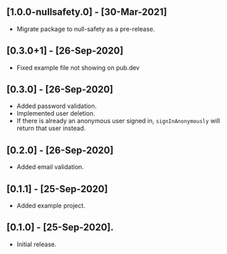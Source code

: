 ## [1.0.0-nullsafety.0] - [30-Mar-2021]

* Migrate package to null-safety as a pre-release.

## [0.3.0+1] - [26-Sep-2020]

* Fixed example file not showing on pub.dev

## [0.3.0] - [26-Sep-2020]

* Added password validation.
* Implemented user deletion.
* If there is already an anonymous user signed in, `signInAnonymously` will return that user instead.

## [0.2.0] - [26-Sep-2020]

* Added email validation.

## [0.1.1] - [25-Sep-2020]

* Added example project.

## [0.1.0] - [25-Sep-2020].

* Initial release.